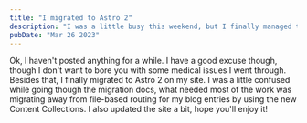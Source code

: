 ```yaml
---
title: "I migrated to Astro 2"
description: "I was a little busy this weekend, but I finally managed to migrate to Astro 2. I also redesigned the site a bit."
pubDate: "Mar 26 2023"
---
```


Ok, I haven't posted anything for a while. I have a good excuse though, though I don't want to bore you with some medical issues I went through. Besides that, I finally migrated to Astro 2 on my site. I was a little confused while going though the migration docs, what needed most of the work was migrating away from file-based routing for my blog entries by using the new Content Collections. I also updated the site a bit, hope you'll enjoy it!
